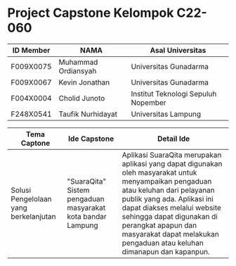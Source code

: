 # Project Capstone Kelompok C22-060

ID Member | NAMA | Asal Universitas
--- | --- | ---
F009X0075  | Muhammad Ordiansyah | Universitas Gunadarma
F009X0067    | Kevin Jonathan | Universitas Gunadarma
F004X0004   | Cholid Junoto | Institut Teknologi Sepuluh Nopember
F248X0541   | Taufik Nurhidayat | Universitas Lampung

Tema Captone | Ide Capstone | Detail Ide
--- | --- | ---
Solusi Pengelolaan yang berkelanjutan | "SuaraQita" Sistem pengaduan masyarakat kota bandar Lampung | Aplikasi SuaraQita merupakan aplikasi yang dapat digunakan oleh masyarakat untuk menyampaikan pengaduan atau keluhan dari pelayanan publik yang ada. Aplikasi ini dapat diakses melalui website sehingga dapat digunakan di perangkat apapun dan masyarakat dapat melakukan pengaduan atau keluhan dimanapun dan kapanpun.


